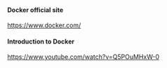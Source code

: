 #### Docker official site
https://www.docker.com/
#### Introduction to Docker
https://www.youtube.com/watch?v=Q5POuMHxW-0

